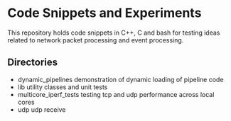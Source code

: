 # Code Snippets and Experiments
This repository holds code snippets in C++, C and bash for testing ideas 
related to network packet processing and  event processing.

## Directories
- dynamic_pipelines      demonstration of dynamic loading of pipeline code
- lib                    utility classes and unit tests 
- multicore_iperf_tests  testing tcp and udp performance across local cores
- udp                    udp receive 

